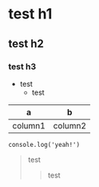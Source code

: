 # test h1
## test h2
### test h3

- test
  - test

|a|b|
|---|---|
|column1|column2|

```
console.log('yeah!')
```

>test
>>test
